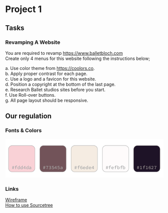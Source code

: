 # Project 1

## Tasks

### Revamping A Website

You are required to revamp https://www.balletbloch.com  
Create only 4 menus for this website following the instructions below;

a. Use color theme from https://coolors.co.  
b. Apply proper contrast for each page.  
c. Use a logo and a favicon for this website.  
d. Position a copyright at the bottom of the last page.  
e. Research Ballet studios sites before you start.  
f. Use Roll-over buttons.  
g. All page layout should be responsive.  

## Our regulation

### Fonts & Colors
[![color theme](img/color_theme.png)](https://coolors.co/fdd4da-73545a-f6ede4-fefbfb-1f1627)  

### Links
[Wireframe](https://www.figma.com/file/EBBDozfdUbTvKgThgjSKPpIY/ballet-site?node-id=0%3A1)  
[How to use Sourcetree](https://docs.google.com/presentation/d/1tJXZNSNZhTSxt5ppswAI17Wfi-Kmhx0UI-0HZqNpR98/edit#slide=id.p)
